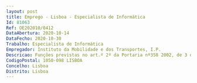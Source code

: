 ```yaml
--- 
layout: post
title: Emprego - Lisboa - Especialista de Informática
Id: 81063
Ref: OE202010/0412
DataAbertura: 2020-10-14
DataFecho: 2020-10-30
Trabalho: Especialista de Informática
Empregador: Instituto da Mobilidade e dos Transportes, I.P.
Descricao: Funções previstas no art.º 2º da Portaria nº358 2002, de 3 de Abril, e especificamente no âmbito das competências do Departamento de Tecnologias de Informação e Comunicação, designadamente experiência em • Microsoft Windows Server, Exchange Server e Active Directory, Group Policies, SQL, MOSS, Windows ServerRoles (configuração, administração e troubleshooting), entre outros • Virtualização de servidores • Conhecimentos de arquitectura de sistemas, de redes e telecomunicações • Manutenção e actualização de hardware e software • Conhecimentos de Blades, Storage, backups, Patch Management, firewall, Vpn, Voip, antivírus, gestão deconteúdos, entre outros • Gestão e participação em projectos de infra estrutura tecnológica.• Implementação de normas e boas práticas em tecnologias de informação.
CodigoPostal: 1050-098 LISBOA
Concelho: Lisboa
Distrito: Lisboa
--- 
```


